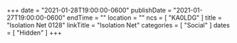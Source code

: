 +++
date = "2021-01-28T19:00:00-0600"
publishDate = "2021-01-27T19:00:00-0600"
endTime = ""
location = ""
ncs = [ "KA0LDG" ]
title = "Isolation Net 0128"
linkTitle = "Isolation Net"
categories = [ "Social" ]
dates = [ "Hidden" ]
+++
